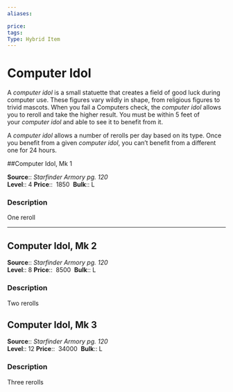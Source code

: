 ```yaml
---
aliases: 

price:  
tags: 
Type: Hybrid Item
---
```


# Computer Idol

A _computer idol_ is a small statuette that creates a field of good luck during computer use. These figures vary wildly in shape, from religious figures to trivid mascots. When you fail a Computers check, the _computer idol_ allows you to reroll and take the higher result. You must be within 5 feet of your _computer idol_ and able to see it to benefit from it.  
  
A _computer idol_ allows a number of rerolls per day based on its type. Once you benefit from a given _computer idol_, you can’t benefit from a different one for 24 hours.  

##Computer Idol, Mk 1

**Source**:: _Starfinder Armory pg. 120_  
**Level**:: 4
**Price**::  1850 
**Bulk**:: L

### Description

One reroll

---

## Computer Idol, Mk 2

**Source**:: _Starfinder Armory pg. 120_  
**Level**:: 8
**Price**::  8500 
**Bulk**:: L

### Description

Two rerolls

## Computer Idol, Mk 3

**Source**:: _Starfinder Armory pg. 120_  
**Level**:: 12
**Price**::  34000 
**Bulk**:: L

### Description

Three rerolls
